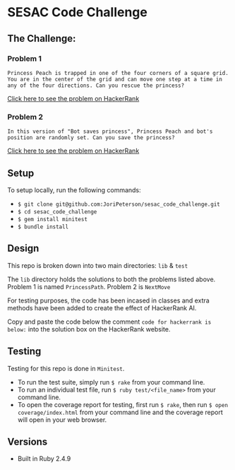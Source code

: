 # SESAC Code Challenge

## The Challenge:

### Problem 1

```
Princess Peach is trapped in one of the four corners of a square grid. You are in the center of the grid and can move one step at a time in any of the four directions. Can you rescue the princess?
```
[Click here to see the problem on HackerRank](https://www.hackerrank.com/challenges/saveprincess/problem)

### Problem 2

```
In this version of "Bot saves princess", Princess Peach and bot's position are randomly set. Can you save the princess?
```
[Click here to see the problem on HackerRank](https://www.hackerrank.com/challenges/saveprincess2)

## Setup

To setup locally, run the following commands:
 - `$ git clone git@github.com:JoriPeterson/sesac_code_challenge.git`
 - `$ cd sesac_code_challenge`
 - `$ gem install minitest`
 - `$ bundle install`

## Design

This repo is broken down into two main directories:
`lib` & `test`

The `lib` directory holds the solutions to both the problems listed above. Problem 1 is named `PrincessPath`. Problem 2 is `NextMove`

For testing purposes, the code has been incased in classes and extra methods have been added to create the effect of HackerRank AI.

Copy and paste the code below the comment `code for hackerrank is below:` into the solution box on the HackerRank website.

## Testing

Testing for this repo is done in `Minitest`.
- To run the test suite, simply run `$ rake` from your command line.
- To run an individual test file, run `$ ruby test/<file_name>` from your command line.
- To open the coverage report for testing, first run `$ rake`, then run `$ open coverage/index.html` from your command line and the coverage report will open in your web browser.

## Versions

* Built in Ruby 2.4.9
